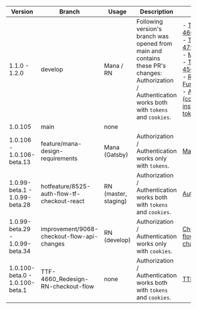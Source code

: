| Version                         | Branch                                      | Usage                | Description                                                                                                                                                    | PR                                                                                                                                                                                                                                                                                                                                                                                                                                                                                                                                          |
| ------------------------------- | ------------------------------------------- | -------------------- | -------------------------------------------------------------------------------------------------------------------------------------------------------------- | ------------------------------------------------------------------------------------------------------------------------------------------------------------------------------------------------------------------------------------------------------------------------------------------------------------------------------------------------------------------------------------------------------------------------------------------------------------------------------------------------------------------------------------------- |
| 1.1.0 - 1.2.0                   | develop                                     | Mana / RN            | Following version's branch was opened from main and contains these PR's changes: <br /> Authorization / Authentication works both with `tokens` and `cookies`. | - [TTF-4660](https://github.com/theticketfairy/tf-checkout-react/pull/204) <br /> - [TTF-4794](https://github.com/theticketfairy/tf-checkout-react/pull/203) <br /> - [Mana](https://github.com/theticketfairy/tf-checkout-react/pull/201) <br /> - [TTF-4566](https://github.com/theticketfairy/tf-checkout-react/pull/200) <br /> - [Register Functionality](https://github.com/theticketfairy/tf-checkout-react/pull/147) <br /> - [Auth Flow (cookies instead of tokens)](https://github.com/theticketfairy/tf-checkout-react/pull/142) |
| 1.0.105                         | main                                        | none                 |                                                                                                                                                                |
| 1.0.106 - 1.0.106-beta.13       | feature/mana-design-requirements            | Mana (Gatsby)        | Authorization / Authentication works only with `tokens`.                                                                                                       | [Mana](https://github.com/theticketfairy/tf-checkout-react/pull/201)                                                                                                                                                                                                                                                                                                                                                                                                                                                                        |
| 1.0.99-beta.1 - 1.0.99-beta.28  | hotfeature/8525-auth-flow-tf-checkout-react | RN (master, staging) | Authorization / Authentication works both with `tokens` and `cookies`.                                                                                         | [Auth flow](https://github.com/theticketfairy/tf-checkout-react/pull/142)                                                                                                                                                                                                                                                                                                                                                                                                                                                                   |
| 1.0.99-beta.29 - 1.0.99-beta.34 | improvement/9068-checkout-flow-api-changes  | RN (develop)         | Authorization / Authentication works only with `cookies`.                                                                                                      | [Checkout flow API changes](https://github.com/theticketfairy/tf-checkout-react/pull/197)                                                                                                                                                                                                                                                                                                                                                                                                                                                   |
| 1.0.100-beta.0 - 1.0.100-beta.1 | TTF-4660_Redesign-RN-checkout-flow          | none                 | Authorization / Authentication works both with `tokens` and ``cookies``.                                                                                       | [TTF-4660](https://github.com/theticketfairy/tf-checkout-react/pull/204)                                                                                                                                                                                                                                                                                                                                                                                                                                                                    |
